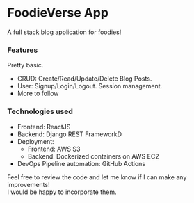 # FoodieVerse App
A full stack blog application for foodies! 


### Features
Pretty basic.
- CRUD: Create/Read/Update/Delete Blog Posts.
- User: Signup/Login/Logout. Session management.
- More to follow

### Technologies used
- Frontend: ReactJS
- Backend: Django REST FrameworkD
- Deployment: 
  - Frontend: AWS S3
  - Backend: Dockerized containers on AWS EC2
- DevOps Pipeline automation: GitHub Actions  

Feel free to review the code and let me know if I can make any improvements!  
I would be happy to incorporate them.  
